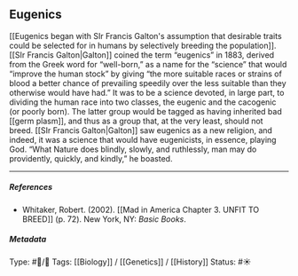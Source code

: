 ## Eugenics  # 

[[Eugenics began with SIr Francis Galton's assumption that desirable traits could be selected for in humans by selectively breeding the population]]. [[SIr Francis Galton|Galton]] coined the term “eugenics” in 1883, derived from the Greek word for “well-born,” as a name for the “science” that would “improve the human stock” by giving “the more suitable races or strains of blood a better chance of prevailing speedily over the less suitable than they otherwise would have had.” It was to be a science devoted, in large part, to dividing the human race into two classes, the eugenic and the cacogenic (or poorly born). The latter group would be tagged as having inherited bad [[germ plasm]], and thus as a group that, at the very least, should not breed. [[SIr Francis Galton|Galton]] saw eugenics as a new religion, and indeed, it was a science that would have eugenicists, in essence, playing God. “What Nature does blindly, slowly, and ruthlessly, man may do providently, quickly, and kindly,” he boasted.

___

##### References

- Whitaker, Robert. (2002). [[Mad in America Chapter 3. UNFIT TO BREED]] (p. 72). New York, NY: _Basic Books_.

##### Metadata

Type: #🔵/🔵 
Tags: [[Biology]] / [[Genetics]] / [[History]]
Status: #☀️ 